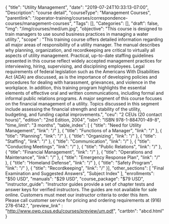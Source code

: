 {
	"title": "Utility Management",
	"date": "2019-07-24T10:33:13-07:00",
	"Description": "course detail",
	"courseType": "Management Courses",
	"parentlink": "/operator-training/courses/correspondence-courses/management-courses",
	"Tags": [],
	"Categories": [],
	"draft": false,
	"img": "/img/courses/med/um.jpg",
	"objective": "This course is designed to train managers to use sound business practices in managing a water utility.",
	"scope" : "This training course offers detailed information regarding all major areas of responsibility of a utility manager. The manual describes why planning, organization, and recordkeeping are critical to virtually all aspects of utility management. Practical, up-to-date staffing guidelines presented in this course reflect widely accepted management practices for interviewing, hiring, supervising, and disciplining employees. Legal requirements of federal legislation such as the Americans With Disabilities Act (ADA) are discussed, as is the importance of developing policies and procedures for dealing with harassment, grievances, and violence in the workplace. In addition, this training program highlights the essential elements of effective oral and written communications, including formal and informal public relations programs. A major segment of this course focuses on the financial management of a utility. Topics discussed in this segment include assessing the financial strength and stability of the utility, budgeting, and funding capital improvements.",
	"ceu": "2 CEUs (20 contact hours)",
	"edition": "2nd Edition, 2004",
	"isbn": "ISBN 978-1-884701-49-8",
	"time_limit": "3 months",
	"table_index": [
	{
		"title": "Need for Utility Management",
		"link": "/"
	},
	{
		"title": "Functions of a Manager",
		"link": "/"
	},
	{
		"title": "Planning",
		"link": "/"
	},
	{
		"title": "Organizing",
		"link": "/"
	},
	{
		"title": "Staffing",
		"link": "/"
	},
	{
		"title": "Communication",
		"link": "/"
	},
	{
		"title": "Conducting Meetings",
		"link": "/"
	},
	{
		"title": "Public Relations",
		"link": "/"
	},
	{
		"title": "Financial Management",
		"link": "/"
	},
	{
		"title": "Operations and Maintenance",
		"link": "/"
	},
	{
		"title": "Emergency Response Plan",
		"link": "/"
	},
	{
		"title": "Homeland Defense",
		"link": "/"
	},
	{
		"title": "Safety Program",
		"link": "/"
	},
	{
		"title": "Recordkeeping",
		"link": "/"
	}],
	"other_sections": [
		"Final Examination and Suggested Answers", 
		"Subject Index"
	],
	"enrollments": "$50 USD",
	"manuals": "$29 USD",
	"course_package": "$79 USD",
	"instructor_guide": "Instructor guides provide a set of chapter tests and answer keys for verified instructors. The guides are not available for sale online. Customers must meet our instructor criteria to order this item. Please call customer service for pricing and ordering requirements at (916) 278-6142.",
	"preview_link" : "http://www.owp.csus.edu/courses/preview/um.pdf",
	"cartbtn": "abcd.html"
}